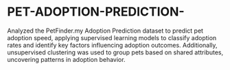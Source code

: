 # PET-ADOPTION-PREDICTION-
Analyzed the PetFinder.my Adoption Prediction dataset to predict pet adoption speed, applying supervised learning models to classify adoption rates and identify key factors influencing adoption outcomes. Additionally, unsupervised clustering was used to group pets based on shared attributes, uncovering patterns in adoption behavior.
